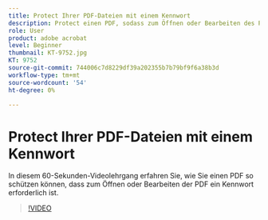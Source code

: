 ```yaml
---
title: Protect Ihrer PDF-Dateien mit einem Kennwort
description: Protect einen PDF, sodass zum Öffnen oder Bearbeiten des PDF ein Kennwort erforderlich ist
role: User
product: adobe acrobat
level: Beginner
thumbnail: KT-9752.jpg
KT: 9752
source-git-commit: 744006c7d8229df39a202355b7b79bf9f6a38b3d
workflow-type: tm+mt
source-wordcount: '54'
ht-degree: 0%

---
```


# Protect Ihrer PDF-Dateien mit einem Kennwort

In diesem 60-Sekunden-Videolehrgang erfahren Sie, wie Sie einen PDF so schützen können, dass zum Öffnen oder Bearbeiten der PDF ein Kennwort erforderlich ist.

>[!VIDEO](https://video.tv.adobe.com/v/340075?hidetitle=true)
